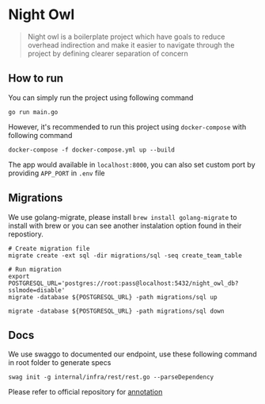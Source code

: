 # Night Owl

> Night owl is a boilerplate project which have goals to reduce overhead indirection and make it easier to navigate through the project by defining clearer separation of concern

## How to run

You can simply run the project using following command

```
go run main.go
```

However, it's recommended to run this project using `docker-compose` with following command

```
docker-compose -f docker-compose.yml up --build
```

The app would available in `localhost:8000`, you can also set custom port by providing `APP_PORT` in `.env` file

## Migrations

We use golang-migrate, please install `brew install golang-migrate` to install with brew or you can see another instalation option found in their repostiory.

```
# Create migration file
migrate create -ext sql -dir migrations/sql -seq create_team_table

# Run migration
export POSTGRESQL_URL='postgres://root:pass@localhost:5432/night_owl_db?sslmode=disable'
migrate -database ${POSTGRESQL_URL} -path migrations/sql up

migrate -database ${POSTGRESQL_URL} -path migrations/sql down
```

## Docs

We use swaggo to documented our endpoint, use these following command in root folder to generate specs

```
swag init -g internal/infra/rest/rest.go --parseDependency
```

Please refer to official repository for [annotation](https://github.com/swaggo/swag#declarative-comments-format)
